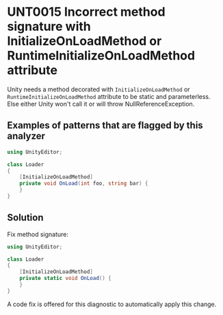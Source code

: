# UNT0015 Incorrect method signature with InitializeOnLoadMethod or RuntimeInitializeOnLoadMethod attribute

Unity needs a method decorated with `InitializeOnLoadMethod` or `RuntimeInitializeOnLoadMethod` attribute to be static and parameterless. Else either Unity won't call it or will throw NullReferenceException.

## Examples of patterns that are flagged by this analyzer

```csharp
using UnityEditor;

class Loader
{
    [InitializeOnLoadMethod]
    private void OnLoad(int foo, string bar) {
    }
}
```

## Solution

Fix method signature:

```csharp
using UnityEditor;

class Loader
{
    [InitializeOnLoadMethod]
    private static void OnLoad() {
    }
}
```

A code fix is offered for this diagnostic to automatically apply this change.
